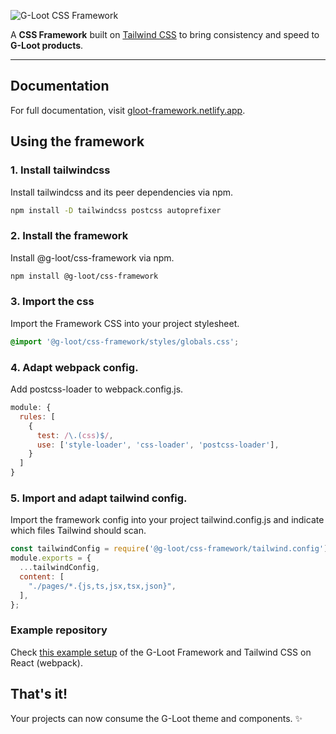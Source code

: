 ![G-Loot CSS Framework](https://res.cloudinary.com/gloot/image/upload/v1657002851/Marketing/2022_prototype/G-Loot_Framework_logo.svg)

A **CSS Framework** built on [Tailwind CSS](https://www.npmjs.com/package/tailwindcss) to bring consistency and speed to **G-Loot products**.

------

## Documentation

For full documentation, visit [gloot-framework.netlify.app](https://gloot-framework.netlify.app/).

## Using the framework

### 1. Install tailwindcss

Install tailwindcss and its peer dependencies via npm.

```bash
npm install -D tailwindcss postcss autoprefixer
```

### 2. Install the framework

Install @g-loot/css-framework via npm.

```bash
npm install @g-loot/css-framework
```

### 3. Import the css

Import the Framework CSS into your project stylesheet.

```css
@import '@g-loot/css-framework/styles/globals.css';
```

### 4. Adapt webpack config.

Add postcss-loader to webpack.config.js.

```js
module: {
  rules: [
    {
      test: /\.(css)$/,
      use: ['style-loader', 'css-loader', 'postcss-loader'],
    }
  ]
}
```

### 5. Import and adapt tailwind config.

Import the framework config into your project tailwind.config.js and indicate which files Tailwind should scan.

```js
const tailwindConfig = require('@g-loot/css-framework/tailwind.config');
module.exports = {
  ...tailwindConfig,
  content: [
    "./pages/*.{js,ts,jsx,tsx,json}",
  ],
};
```

### Example repository

Check [this example setup](https://stackblitz.com/edit/gloot-framework) of the G-Loot Framework and Tailwind CSS on React (webpack).

## That's it!

Your projects can now consume the G-Loot theme and components. ✨

